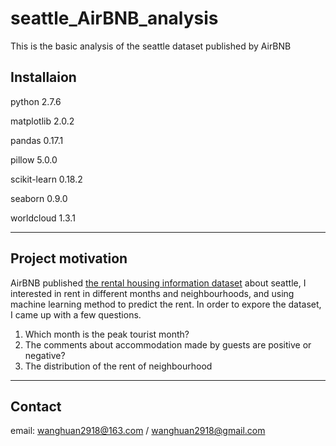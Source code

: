 # seattle_AirBNB_analysis
This is the basic analysis of the seattle dataset published by AirBNB
## Installaion
python 2.7.6 

matplotlib 2.0.2 

pandas 0.17.1 

pillow 5.0.0 

scikit-learn 0.18.2 

seaborn 0.9.0 

worldcloud 1.3.1 

***

## Project motivation
AirBNB published [the rental housing information dataset](https://www.kaggle.com/airbnb/seattle/data) about seattle, I interested in rent in different months and neighbourhoods, and using machine learning method to predict the rent. In order to expore the dataset, I came up with a few questions.
1. Which month is the peak tourist month?
2. The comments about accommodation made by guests are positive or negative?
3. The distribution of the rent of neighbourhood

***
## Contact
email: wanghuan2918@163.com / wanghuan2918@gmail.com
